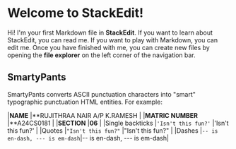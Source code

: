 # Welcome to StackEdit!

Hi! I'm your first Markdown file in **StackEdit**. If you want to learn about StackEdit, you can read me. If you want to play with Markdown, you can edit me. Once you have finished with me, you can create new files by opening the **file explorer** on the left corner of the navigation bar.

## SmartyPants

SmartyPants converts ASCII punctuation characters into "smart" typographic punctuation HTML entities. For example:

|**NAME**           |**RUJITHRAA NAIR A/P K.RAMESH                                |
|**MATRIC NUMBER**  |**A24CS0181                                                  |
|**SECTION**        |**06**                                                       |
|Single backticks   |`'Isn't this fun?'`            |'Isn't this fun?'            |
|Quotes             |`"Isn't this fun?"`            |"Isn't this fun?"            |
|Dashes             |`-- is en-dash, --- is em-dash`|-- is en-dash, --- is em-dash|



